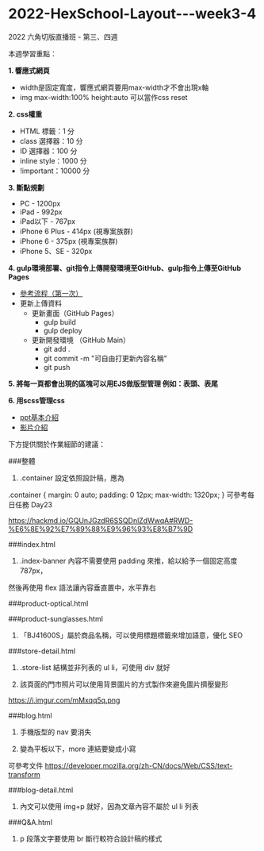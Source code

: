 # 2022-HexSchool-Layout---week3-4

2022 六角切版直播班 - 第三、四週

本週學習重點：

<b>1. 響應式網頁</b>
  - width是固定寬度，響應式網頁要用max-width才不會出現x軸
  - img max-width:100% height:auto 可以當作css reset

<b>2. css權重</b>
  - HTML 標籤：1 分
  - class 選擇器：10 分
  - ID 選擇器：100 分
  - inline style：1000 分
  - !important：10000 分

<b>3. 斷點規劃</b>
  - PC - 1200px
  - iPad - 992px
  - iPad以下 - 767px
  - iPhone 6 Plus - 414px (視專案族群)
  - iPhone 6 - 375px (視專案族群)
  - iPhone 5、SE - 320px

<b>4. gulp環境部署、git指令上傳開發環境至GitHub、gulp指令上傳至GitHub Pages</b>
  - <a href="https://hackmd.io/yWpLNMPRT2yvIR4Zq_idGw?view">參考流程（第一次）</a>
  - 更新上傳資料
    - 更新畫面（GitHub Pages）
      - gulp build
      - gulp deploy
    - 更新開發環境 （GitHub Main）
      - git add .
      - git commit -m "可自由打更新內容名稱"
      - git push
      
<b>5. 將每一頁都會出現的區塊可以用EJS做版型管理 例如：表頭、表尾</b>

<b>6. 用scss管理css</b>
  - <a href="https://docs.google.com/presentation/d/11-HFPxkmVj5b6WP50zkKB_GtccvynUu3GaDeALaLpd0/edit#slide=id.p42">ppt基本介紹</a>
  - <a href="https://courses.hexschool.com/courses/1eebd3/lectures/11953744">影片介紹</a>
 
 
 下方提供關於作業細節的建議：

###整體

1. .container 設定依照設計稿，應為

.container {
	margin: 0 auto;
	padding: 0 12px;
	max-width: 1320px;
}
可參考每日任務 Day23

https://hackmd.io/GQUnJGzdR6SSQDnlZdWwqA#RWD-%E6%8E%92%E7%89%88%E9%96%93%E8%B7%9D





###index.html

1. .index-banner 內容不需要使用 padding 來推，給以給予一個固定高度 787px，

然後再使用 flex 語法讓內容垂直置中，水平靠右



###product-optical.html

###product-sunglasses.html

1. 「BJ41600S」屬於商品名稱，可以使用標題標籤來增加語意，優化 SEO



###store-detail.html

1. .store-list 結構並非列表的 ul li，可使用 div 就好

2. 該頁面的門市照片可以使用背景圖片的方式製作來避免圖片擠壓變形

https://i.imgur.com/mMxqq5q.png



###blog.html

1. 手機版型的 nav 要消失

2. 變為平板以下，more 連結要變成小寫

可參考文件 https://developer.mozilla.org/zh-CN/docs/Web/CSS/text-transform



###blog-detail.html

1. 內文可以使用 img+p 就好，因為文章內容不屬於 ul li 列表



###Q&A.html

1. p 段落文字要使用 br 斷行較符合設計稿的樣式
